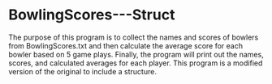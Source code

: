 # BowlingScores---Struct

The purpose of this program is to collect the names and scores of bowlers from BowlingScores.txt and then calculate the average score for each bowler based on 5 game plays. Finally, the program will print out the names, scores, and calculated averages for each player. This program is a modified version of the original to include a structure.
